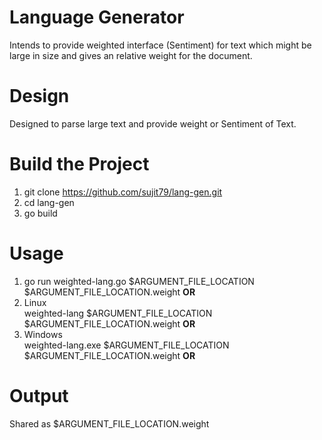 # Language Generator
Intends to provide weighted interface (Sentiment) for text which might be large in size and gives an relative weight for the document.

# Design
Designed to parse large text and provide weight or Sentiment of Text.

# Build the Project
1. git clone https://github.com/sujit79/lang-gen.git <br/>
2. cd lang-gen <br/>
3. go build <br/>

# Usage
1. go run weighted-lang.go $ARGUMENT_FILE_LOCATION $ARGUMENT_FILE_LOCATION.weight **OR** <br/>
2. Linux <br/>
      weighted-lang $ARGUMENT_FILE_LOCATION $ARGUMENT_FILE_LOCATION.weight **OR** <br/>
3. Windows <br/>
      weighted-lang.exe $ARGUMENT_FILE_LOCATION $ARGUMENT_FILE_LOCATION.weight **OR** <br/>

# Output
Shared as $ARGUMENT_FILE_LOCATION.weight <br/>

